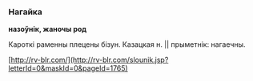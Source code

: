 ### Нагайка
**назоўнік, жаночы род**

Кароткі раменны плецены бізун. Казацкая н. || прыметнік: нагаечны.

<a rel="author">[http://rv-blr.com/](http://rv-blr.com/slounik.jsp?letterId=0&maskId=0&pageId=1765)</a>
